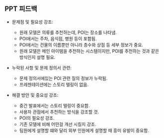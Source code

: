 ## PPT 피드백

- 문제점 및 필요성 강조:

  - 원래 모델은 의류를 추천하는데, POI는 장소를 나타냄.
  - POI에서는 주차, 음식점, 병원 등이 포함됨.
  - POI에서는 건물의 이름뿐만 아니라 층수와 상점 등 세부 정보가 중요.
  - 원래 모델은 메인 아이템을 추천하는 시스템이지만, POI를 추천하는 것과 같은방식인지 설명 필요.

- 누락된 사항 및 문제 정의서 관련:

  - 문제 정의서에있는 POI 관련 질의 정보가 누락됨.
  - 프레젠테이션에는 스토리 텔링이 없음.

- 해결 방안 및 중요성 강조:

  - 중간 발표에서는 스토리 텔링이 중요함.
  - 사용자 관점에서 추천하는 방식을 강조할 것.
  - POI의 필요성 강조.
  - 기존 모델에 비해 어떤걸 개선 시킬지 강조.
  - 팀원에게 설명할 떄와 달리 외부 인원에게 설명할 때 흥미 유발이 중요함.
